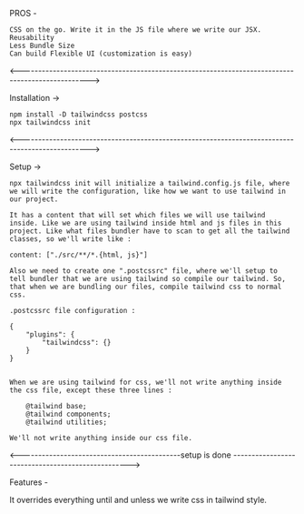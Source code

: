 PROS -

    CSS on the go. Write it in the JS file where we write our JSX.
    Reusability
    Less Bundle Size
    Can build Flexible UI (customization is easy)

<------------------------------------------------------------------------------------------------->

Installation ->

    npm install -D tailwindcss postcss
    npx tailwindcss init

<------------------------------------------------------------------------------------------------->

Setup ->

    npx tailwindcss init will initialize a tailwind.config.js file, where we will write the configuration, like how we want to use tailwind in our project.

    It has a content that will set which files we will use tailwind inside. Like we are using tailwind inside html and js files in this project. Like what files bundler have to scan to get all the tailwind classes, so we'll write like :

    content: ["./src/**/*.{html, js}"]

    Also we need to create one ".postcssrc" file, where we'll setup to tell bundler that we are using tailwind so compile our tailwind. So, that when we are bundling our files, compile tailwind css to normal css.

    .postcssrc file configuration :

    {
        "plugins": {
            "tailwindcss": {}
        }
    }


    When we are using tailwind for css, we'll not write anything inside the css file, except these three lines :

        @tailwind base;
        @tailwind components;
        @tailwind utilities;

    We'll not write anything inside our css file.

<--------------------------------------------setup is done -------------------------------------------------->

Features -

It overrides everything until and unless we write css in tailwind style.
